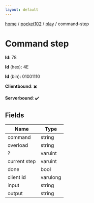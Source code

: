 ```yaml
---
layout: default
---
```


[home](/)  /  [pocket102](/protocol/pocket102)  /  [play](/protocol/pocket102/play)  /  command-step

# Command step

**Id**: 78

**Id** (hex): 4E

**Id** (bin): 01001110

**Clientbound**: ✖️

**Serverbound**: ✔️

## Fields

Name | Type
---|---
command | string
overload | string
? | varuint
current step | varuint
done | bool
client id | varulong
input | string
output | string
